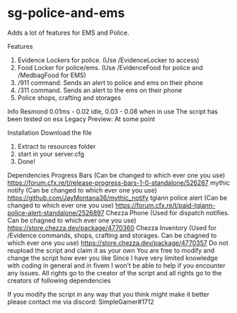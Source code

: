 # sg-police-and-ems
Adds a lot of features for EMS and Police. 

Features
  1. Evidence Lockers for police. (Use /EvidenceLocker to access)
  2. Food Locker for police/ems. (Use /EvidenceFood for police and /MedbagFood for EMS)
  3. /911 command. Sends an alert to police and ems on their phone
  4. /311 command. Sends an alert to the ems on their phone
  5. Police shops, crafting and storages

Info
Resmond 0.01ms - 0.02 idle, 0.03 - 0.08 when in use
The script has been tested on esx Legacy
Preview: At some point

Installation
Download the file
  1. Extract to resources folder
  2. start in your server.cfg
  3. Done!

Dependencies
Progress Bars (Can be changed to which ever one you use) https://forum.cfx.re/t/release-progress-bars-1-0-standalone/526287
mythic notify (Can be changed to which ever one you use) https://github.com/JayMontana36/mythic_notify
tgiann police alert (Can be changed to which ever one you use) https://forum.cfx.re/t/paid-tgiann-police-alert-standalone/2526897
Chezza Phone (Used for dispatch notifies. Can be chagned to which ever one you use) https://store.chezza.dev/package/4770360
Chezza Inventory (Used for /Evidence commands, shops, crafting and storages. Can be chagned to which ever one you use) https://store.chezza.dev/package/4770357
Do not reupload the script and claim it as your own You are free to modify and change the script how ever you like Since I have very limited knowledge with coding in general and in fivem I won't be able to help if you encounter any issues. All rights go to the creator of the script and all rights go to the creators of following dependencies

If you modify the script in any way that you think might make it better please contact me via discord: SimpleGamer#1712
